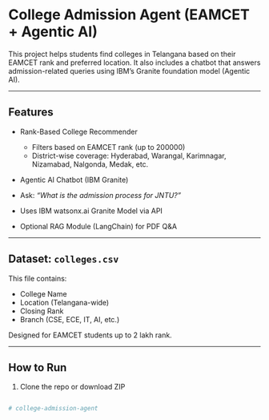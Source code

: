 # College Admission Agent (EAMCET + Agentic AI)

This project helps students find colleges in Telangana based on their EAMCET rank and preferred location. It also includes a chatbot that answers admission-related queries using IBM’s Granite foundation model (Agentic AI).

---

## Features

- Rank-Based College Recommender
  - Filters based on EAMCET rank (up to 200000)
  - District-wise coverage: Hyderabad, Warangal, Karimnagar, Nizamabad, Nalgonda, Medak, etc.

-  Agentic AI Chatbot (IBM Granite)
  - Ask: *“What is the admission process for JNTU?”*
  - Uses IBM watsonx.ai Granite Model via API

-  Optional RAG Module (LangChain) for PDF Q&A

---

## Dataset: `colleges.csv`

This file contains:
- College Name
- Location (Telangana-wide)
- Closing Rank
- Branch (CSE, ECE, IT, AI, etc.)

 Designed for EAMCET students up to 2 lakh rank.

---

##  How to Run

1. Clone the repo or download ZIP

```bash

#   c o l l e g e - a d m i s s i o n - a g e n t  
 